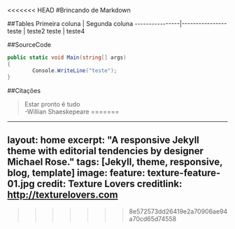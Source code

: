 <<<<<<< HEAD
#Brincando de Markdown

##Tables
Primeira coluna | Segunda coluna
----------------|----------------
teste           | teste2
teste           | teste4

##SourceCode

```cs
public static void Main(string[] args)
{
		Console.WriteLine("teste");
}
```

##Citações
> Estar pronto é tudo <br/>
> -Willian Shaeskepeare
=======
---
layout: home
excerpt: "A responsive Jekyll theme with editorial tendencies by designer Michael Rose."
tags: [Jekyll, theme, responsive, blog, template]
image:
  feature: texture-feature-01.jpg
  credit: Texture Lovers
  creditlink: http://texturelovers.com
---
>>>>>>> 8e572573dd26419e2a70906ae94a70cd65d74558
